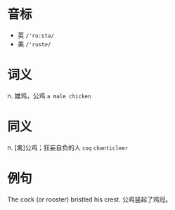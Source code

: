 # 音标

- 英 `/'ruːstə/`
- 美 `/'rustɚ/`

# 词义

n. 雄鸡，公鸡
`a male chicken`

# 同义

n. [禽]公鸡；狂妄自负的人
`coq` `chanticleer`

# 例句

The cock (or rooster) bristled his crest.
公鸡竖起了鸡冠。


